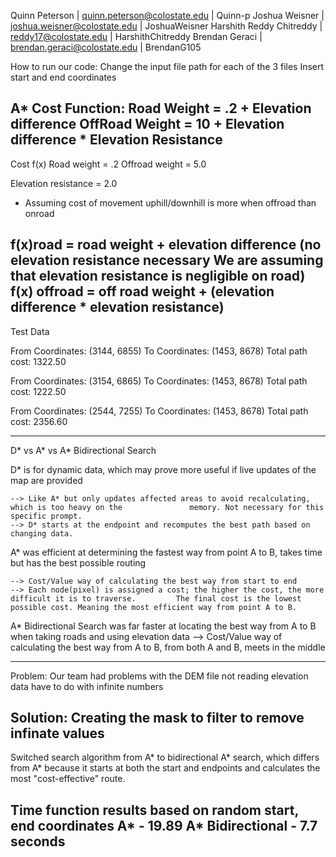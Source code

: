 Quinn Peterson | quinn.peterson@colostate.edu | Quinn-p
Joshua Weisner | joshua.weisner@colostate.edu | JoshuaWeisner
Harshith Reddy Chitreddy | reddy17@colostate.edu | HarshithChitreddy
Brendan Geraci | brendan.geraci@colostate.edu | BrendanG105

How to run our code: 
Change the input file path for each of the 3 files 
Insert start and end coordinates

A*
Cost Function:
Road Weight = .2 + Elevation difference 
OffRoad Weight = 10 + Elevation difference * Elevation Resistance
------------
Cost f(x)
Road weight = .2
Offroad weight = 5.0

Elevation resistance = 2.0
- Assuming cost of movement uphill/downhill is more when offroad than onroad  


f(x)road = road weight + elevation difference (no elevation resistance necessary 
           We are assuming that elevation resistance is negligible on road)
f(x) offroad =  off road weight + (elevation difference * elevation resistance)
------------
Test Data

From Coordinates: (3144, 6855)
To Coordinates: (1453, 8678)
Total path cost: 1322.50

From Coordinates: (3154, 6865)
To Coordinates: (1453, 8678)
Total path cost: 1222.50

From Coordinates: (2544, 7255)
To Coordinates: (1453, 8678)
Total path cost: 2356.60

------------
D* vs A* vs A* Bidirectional Search

D* is for dynamic data, which may prove more useful if live updates of the map are provided
    
    --> Like A* but only updates affected areas to avoid recalculating, which is too heavy on the               memory. Not necessary for this specific prompt.
    --> D* starts at the endpoint and recomputes the best path based on changing data.

A* was efficient at determining the fastest way from point A to B, takes time but has the best possible routing
    
    --> Cost/Value way of calculating the best way from start to end
    --> Each node(pixel) is assigned a cost; the higher the cost, the more difficult it is to traverse.         The final cost is the lowest possible cost. Meaning the most efficient way from point A to B.

A* Bidirectional Search was far faster at locating the best way from A to B when taking roads and using elevation data
    --> Cost/Value way of calculating the best way from A to B, from both A and B, meets in the middle

------------
Problem: Our team had problems with the DEM file not reading elevation data have to do with infinite numbers

Solution: Creating the mask to filter to remove infinate values
------------
Switched search algorithm from A* to bidirectional A* search, which differs from A* because it starts at both the start and endpoints and calculates the most "cost-effective" route.

Time function results based on random start, end coordinates
A* - 19.89
A* Bidirectional - 7.7 seconds
------------

